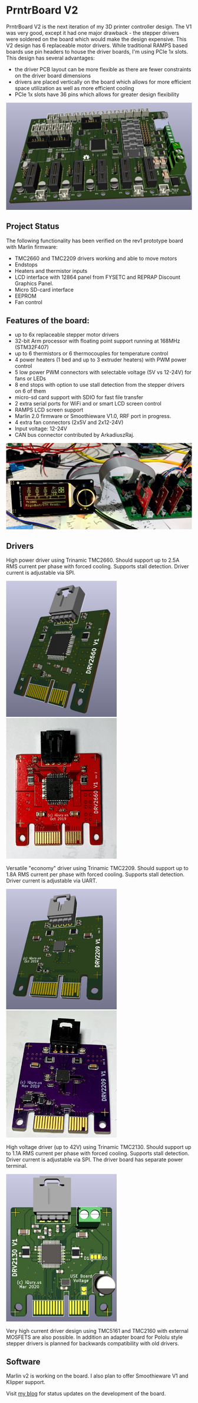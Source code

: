 PrntrBoard V2
======================
PrntrBoard V2 is the next iteration of my 3D printer controller design. The V1 was very good, except it had one major drawback - the stepper drivers were soldered on the board which would make the design expensive.
This V2 design has 6 replaceable motor drivers. While traditional RAMPS based boards use pin headers to house the driver boards, I'm using PCIe 1x slots. This design has several advantages:
  + the driver PCB layout can be more flexible as there are fewer constraints on the driver board dimensions
  + drivers are placed vertically on the board which allows for more efficient space utilization as well as more efficient cooling
  + PCIe 1x slots have 36 pins which allows for greater design flexibility

![Picture of rev-1 KiCad Rendering](board-r1.png)

Project Status
-----
The following functionality has been verified on the rev1 prototype board with Marlin firmware:
  + TMC2660 and TMC2209 drivers working and able to move motors
  + Endstops
  + Heaters and thermistor inputs
  + LCD interface with 12864 panel from FYSETC and REPRAP Discount Graphics Panel.
  + Micro SD-card interface
  + EEPROM
  + Fan control

Features of the board:
-----
  + up to 6x replaceable stepper motor drivers
  + 32-bit Arm processor with floating point support running at 168MHz (STM32F407)
  + up to 6 thermistors or 6 thermocouples for temperature control
  + 4 power heaters (1 bed and up to 3 extruder heaters) with PWM power control
  + 5 low power PWM connectors with selectable voltage (5V vs 12-24V) for fans or LEDs
  + 8 end stops with option to use stall detection from the stepper drivers on 6 of them
  + micro-sd card support with SDIO for fast file transfer
  + 2 extra serial ports for WiFi and or smart LCD screen control
  + RAMPS LCD screen support
  + Marlin 2.0 firmware or Smoothieware V1.0, RRF port in progress.
  + 4 extra fan connectors (2x5V and 2x12-24V)
  + Input voltage: 12-24V
  + CAN bus connector contributed by ArkadiuszRaj.

![Picture of rev-1 prototype](real1.jpg)

Drivers
------
High power driver using Trinamic TMC2660. Should support up to 2.5A RMS current per phase with forced cooling. Supports stall detection. Driver current is adjustable via SPI.

<img src="2660-r3.png" alt="KiCad rendering of the 2660 driver board" width="300"/> <img src="drv2660-r2.jpg" alt="2660 r2 driver board" width="300"/>

Versatile "economy" driver using Trinamic TMC2209. Should support up to 1.8A RMS current per phase with forced cooling. Supports stall detection. Driver current is adjustable via UART.

<img src="2209-r3.png" alt="KiCad rendering of the 2209 driver board" width="300"/><img src="drv2209-r6.jpg" alt="2209 r6 driver board" width="300"/>

High voltage driver (up to 42V) using Trinamic TMC2130. Should support up to 1.1A RMS current per phase with forced cooling. Supports stall detection. Driver current is adjustable via SPI. The driver board has separate power terminal.

<img src="2130-r1.png" alt="KiCad rendering of the 2130 driver board" width="300"/>

Very high current driver design using TMC5161 and TMC2160 with external MOSFETS are also possible. In addition an adapter board for Pololu style stepper drivers is planned for backwards compatibility with old drivers.

Software
------

Marlin v2 is working on the board. I also plan to offer Smoothieware V1 and Klipper support.

Visit [my blog](https://blog.pcbxprt.com/) for status updates on the development of the board.
